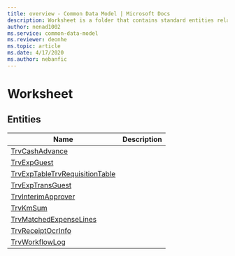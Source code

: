 ```yaml
---
title: overview - Common Data Model | Microsoft Docs
description: Worksheet is a folder that contains standard entities related to the Common Data Model.
author: nenad1002
ms.service: common-data-model
ms.reviewer: deonhe
ms.topic: article
ms.date: 4/17/2020
ms.author: nebanfic
---
```


# Worksheet


## Entities

|Name|Description|
|---|---|
|[TrvCashAdvance](TrvCashAdvance.md)||
|[TrvExpGuest](TrvExpGuest.md)||
|[TrvExpTableTrvRequisitionTable](TrvExpTableTrvRequisitionTable.md)||
|[TrvExpTransGuest](TrvExpTransGuest.md)||
|[TrvInterimApprover](TrvInterimApprover.md)||
|[TrvKmSum](TrvKmSum.md)||
|[TrvMatchedExpenseLines](TrvMatchedExpenseLines.md)||
|[TrvReceiptOcrInfo](TrvReceiptOcrInfo.md)||
|[TrvWorkflowLog](TrvWorkflowLog.md)||
